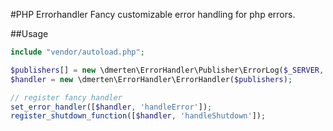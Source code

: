 #PHP Errorhandler
Fancy customizable error handling for php errors.

##Usage
```php
include "vendor/autoload.php";

$publishers[] = new \dmerten\ErrorHandler\Publisher\ErrorLog($_SERVER, $_POST);
$handler = new \dmerten\ErrorHandler\ErrorHandler($publishers);

// register fancy handler
set_error_handler([$handler, 'handleError']);
register_shutdown_function([$handler, 'handleShutdown']);
